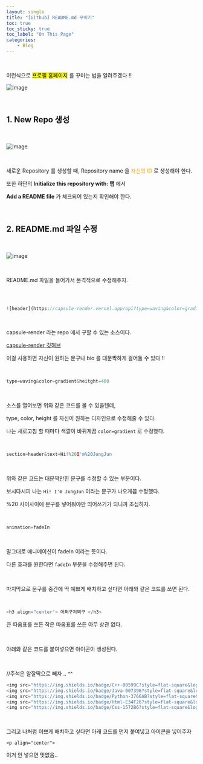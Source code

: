 ```yaml
---
layout: single
title: "[Github] README.md 꾸미기"
toc: true
toc_sticky: true
toc_label: "On This Page"
categories:
    - Blog
---
```


<br> 


이런식으로 <mark background = color> 프로필 홈페이지</mark> 를 꾸미는 법을 알려주겠다 !!

![image](https://user-images.githubusercontent.com/96330958/147205002-fd6b69ca-b68b-4bfb-b6ac-c5ee7d6fa323.png)

<br>

## 1. New Repo 생성

<br>

![image](https://user-images.githubusercontent.com/96330958/147205393-e3fa23dc-03ef-4e10-a345-c94615172d28.png)

<br>

새로운 Repository 를 생성할 때, Repository name 을 <font color = 'orange'> 자신의 ID </font> 로 생성해야 한다.

또한 하단의 __Initialize this repository with: 탭__ 에서

__Add a README file__ 가 체크되어 있는지 확인해야 한다.

<br>

## 2. README.md 파일 수정 

<br>

![image](https://user-images.githubusercontent.com/96330958/147207024-6b2135ab-2042-4bfe-8b80-fdfcceedf706.png)

<br>

README.md 파일을 들어가서 본격적으로 수정해주자.

<br>

```js

![header](https://capsule-render.vercel.app/api?type=waving&color=gradient&height=400&section=header&text=Hi!%20I'm%20JungJun&fontSize=90&animation=fadeIn&fontAlignY=38&desc=Being%20a%20%20%20%20%20%20Devloper&descAlignY=51&descAlign=80)

```

<br>

capsule-render 라는 repo 에서 구할 수 있는 소스이다.

[capsule-render 깃허브](https://github.com/kyechan99/capsule-render)

이걸 사용하면 자신이 원하는 문구나 bio 를 대문짝하게 걸어둘 수 있다 !!

<br>

```js
type=waving&color=gradient&heitght=400
```

<br>

소스를 열어보면 위와 같은 코드를 볼 수 있을텐데,

type, color, height 를 자신이 원하는 디자인으로 수정해줄 수 있다. 

나는 새로고침 할 때마다 색깔이 바뀌게끔 `color=gradient` 로 수정했다.

<br>

```js
section=header&text=Hi!%20I'm%20JungJun
```

<br>

위와 같은 코드는 대문짝만한 문구를 수정할 수 있는 부분이다.

보시다시피 나는 `Hi! I'm JungJun` 이라는 문구가 나오게끔 수정했다.

%20 사이사이에 문구를 넣어줘야만 띄어쓰기가 되니까 조심하자.

<br>

```js
animation=fadeIn
```

<br> 

말그대로 애니메이션이 fadeIn 이라는 뜻이다.

다른 효과를 원한다면 `fadeIn` 부분을 수정해주면 된다.

<br>

마지막으로 문구를 중간에 딱 예쁘게 배치하고 싶다면 아래와 같은 코드를 쓰면 된다.

<br>

```js
<h3 align="center"> 어쩌구저쩌구 </h3>
```

큰 따옴표를 쓰든 작은 따옴표를 쓰든 아무 상관 없다.

<br>

아래와 같은 코드를 붙여넣으면 아이콘이 생성된다.

<br>

//주석은 알잘딱으로 빼자 .. ^^

```js
<img src="https://img.shields.io/badge/C++-00599C?style=flat-square&logo=C%2B%2B&logoColor=white"/></a> //C++
<img src="https://img.shields.io/badge/Java-007396?style=flat-square&logo=Java&logoColor=white"/></a> //JAVA
<img src="https://img.shields.io/badge/Python-3766AB?style=flat-square&logo=Python&logoColor=white"/></a> //Python
<img src="https://img.shields.io/badge/Html-E34F26?style=flat-square&logo=Html5&logoColor=white"/></a> //Html
<img src="https://img.shields.io/badge/Css-1572B6?style=flat-square&logo=Css3&logoColor=white"/></a> //Css
```

<br>

그리고 나처럼 이쁘게 배치하고 싶다면 아래 코드를 먼저 붙여넣고 아이콘을 넣어주자

```
<p align="center">
```

이거 안 넣으면 멋없음..